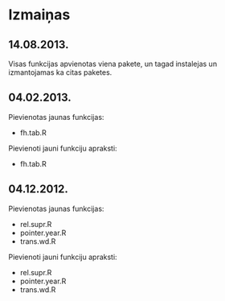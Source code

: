 Izmaiņas
========================================================
14.08.2013.
------
Visas funkcijas apvienotas viena pakete, un tagad instalejas un izmantojamas ka citas paketes.

04.02.2013.
------

Pievienotas jaunas funkcijas:
* fh.tab.R

Pievienoti jauni funkciju apraksti:
* fh.tab.R


04.12.2012.
------

Pievienotas jaunas funkcijas:
* rel.supr.R
* pointer.year.R
* trans.wd.R

Pievienoti jauni funkciju apraksti:
* rel.supr.R
* pointer.year.R
* trans.wd.R
